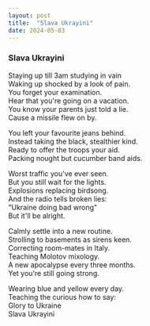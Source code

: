 ```yaml
---
layout: post
title:  "Slava Ukrayini"
date: 2024-05-03
---
```


### Slava Ukrayini
Staying up till 3am studying in vain  
Waking up shocked by a look of pain.  
You forget your examination.  
Hear that you're going on a vacation.  
You know your parents just told a lie.  
Cause a missile flew on by.  

You left your favourite jeans behind.  
Instead taking the black, stealthier kind.  
Ready to offer the troops your aid.  
Packing nought but cucumber band aids.  

Worst traffic you've ever seen.  
But you still wait for the lights.  
Explosions replacing birdsong.  
And the radio tells broken lies:  
"Ukraine doing bad wrong"  
But it'll be alright.  

Calmly settle into a new routine.  
Strolling to basements as sirens keen.  
Correcting room-mates in Italy.  
Teaching Molotov mixology.  
A new apocalypse every three months.  
Yet you're still going strong.  

Wearing blue and yellow every day.  
Teaching the curious how to say:  
Glory to Ukraine  
Slava Ukrayini  
